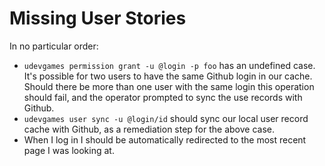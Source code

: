 # Missing User Stories

In no particular order:

* `udevgames permission grant -u @login -p foo` has an undefined case. It's
  possible for two users to have the same Github login in our cache. Should
  there be more than one user with the same login this operation should fail,
  and the operator prompted to sync the use records with Github.
* `udevgames user sync -u @login/id` should sync our local user record cache
  with Github, as a remediation step for the above case.
* When I log in I should be automatically redirected to the most recent page I
  was looking at.
